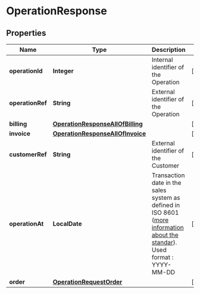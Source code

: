 

# OperationResponse


## Properties

| Name | Type | Description | Notes |
|------------ | ------------- | ------------- | -------------|
|**operationId** | **Integer** | Internal identifier of the Operation |  [optional] |
|**operationRef** | **String** | External identifier of the Operation |  [optional] |
|**billing** | [**OperationResponseAllOfBilling**](OperationResponseAllOfBilling.md) |  |  [optional] |
|**invoice** | [**OperationResponseAllOfInvoice**](OperationResponseAllOfInvoice.md) |  |  [optional] |
|**customerRef** | **String** | External identifier of the Customer |  [optional] |
|**operationAt** | **LocalDate** | Transaction date in the sales system as defined in ISO 8601 ([more information about the standar](https://www.iso.org/fr/iso-8601-date-and-time-format.html)).  Used format : YYYY-MM-DD  |  [optional] |
|**order** | [**OperationRequestOrder**](OperationRequestOrder.md) |  |  [optional] |



